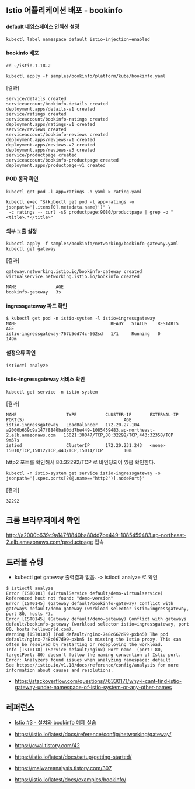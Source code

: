 ## Istio 어플리케이션 배포 - bookinfo ##

#### default 네임스페이스 인젝션 설정 ####
```
kubectl label namespace default istio-injection=enabled
```

#### bookinfo 배포 ####
```
cd ~/istio-1.18.2

kubectl apply -f samples/bookinfo/platform/kube/bookinfo.yaml 
```
[결과]
```
service/details created
serviceaccount/bookinfo-details created
deployment.apps/details-v1 created
service/ratings created
serviceaccount/bookinfo-ratings created
deployment.apps/ratings-v1 created
service/reviews created
serviceaccount/bookinfo-reviews created
deployment.apps/reviews-v1 created
deployment.apps/reviews-v2 created
deployment.apps/reviews-v3 created
service/productpage created
serviceaccount/bookinfo-productpage created
deployment.apps/productpage-v1 created
```

#### POD 동작 확인 ####
```
kubectl get pod -l app=ratings -o yaml > rating.yaml

kubectl exec "$(kubectl get pod -l app=ratings -o jsonpath='{.items[0].metadata.name}')" \
 -c ratings -- curl -sS productpage:9080/productpage | grep -o "<title>.*</title>"
```

#### 외부 노출 설정 ####
```
kubectl apply -f samples/bookinfo/networking/bookinfo-gateway.yaml
kubectl get gateway
```
[결과]
```
gateway.networking.istio.io/bookinfo-gateway created
virtualservice.networking.istio.io/bookinfo created

NAME               AGE
bookinfo-gateway   3s
```

#### ingressgateway 파드 확인 #### 
```
$ kubectl get pod -n istio-system -l istio=ingressgateway
NAME                                    READY   STATUS    RESTARTS   AGE
istio-ingressgateway-767b5dd74c-662sd   1/1     Running   0          149m
```

#### 설정오류 확인 ####
```
istioctl analyze 
```

#### istio-ingressgateway 서비스 확인 ####
``` 
kubectl get service -n istio-system
```
[결과]
```
NAME                   TYPE           CLUSTER-IP       EXTERNAL-IP                                                                    PORT(S)                                      AGE
istio-ingressgateway   LoadBalancer   172.20.27.104    a2000b639c9a147f8840ba80dd7be449-1085459483.ap-northeast-2.elb.amazonaws.com   15021:30047/TCP,80:32292/TCP,443:32358/TCP   9m57s
istiod                 ClusterIP      172.20.231.243   <none>                                                                         15010/TCP,15012/TCP,443/TCP,15014/TCP        10m
```

http2 포트를 확인해서 80:32292/TCP 로 바인딩되어 있음 확인한다.
```
kubectl -n istio-system get service istio-ingressgateway -o jsonpath='{.spec.ports[?(@.name=="http2")].nodePort}'
```
[결과]
```
32292
```

## 크롬 브라우저에서 확인 ## 

http://a2000b639c9a147f8840ba80dd7be449-1085459483.ap-northeast-2.elb.amazonaws.com/productpage 접속


## 트러블 슈팅 ##
* kubectl get gateway 출력결과 없음.
-> istioctl analyze 로 확인
```
$ istioctl analyze 
Error [IST0101] (VirtualService default/demo-virtualservice) Referenced host not found: "demo-version"
Error [IST0145] (Gateway default/bookinfo-gateway) Conflict with gateways default/demo-gateway (workload selector istio=ingressgateway, port 80, hosts *).
Error [IST0145] (Gateway default/demo-gateway) Conflict with gateways default/bookinfo-gateway (workload selector istio=ingressgateway, port 80, hosts helloworld.com).
Warning [IST0103] (Pod default/nginx-748c667d99-pxbn5) The pod default/nginx-748c667d99-pxbn5 is missing the Istio proxy. This can often be resolved by restarting or redeploying the workload.
Info [IST0118] (Service default/nginx) Port name  (port: 80, targetPort: 80) doesn't follow the naming convention of Istio port.
Error: Analyzers found issues when analyzing namespace: default.
See https://istio.io/v1.18/docs/reference/config/analysis for more information about causes and resolutions.
```
* https://stackoverflow.com/questions/76330171/why-i-cant-find-istio-gateway-under-namespace-of-istio-system-or-any-other-names

## 레퍼런스 ##

* [Istio #3 - 설치와 bookinfo 예제 실습](https://musclebear.tistory.com/157)
 
* https://istio.io/latest/docs/reference/config/networking/gateway/

* https://cwal.tistory.com/42

* https://istio.io/latest/docs/setup/getting-started/
  
* https://malwareanalysis.tistory.com/307

* https://istio.io/latest/docs/examples/bookinfo/
